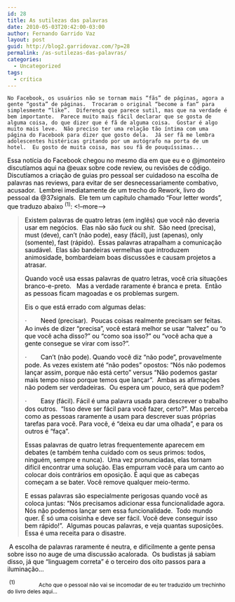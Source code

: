 ```yaml
---
id: 28
title: As sutilezas das palavras
date: 2010-05-03T20:42:00-03:00
author: Fernando Garrido Vaz
layout: post
guid: http://blog2.garridovaz.com/?p=28
permalink: /as-sutilezas-das-palavras/
categories:
  - Uncategorized
tags:
  - crítica
---
```

<!--:en-->

    No Facebook, os usuários não se tornam mais “fãs” de páginas, agora a gente “gosta” de páginas.  Trocaram o original “become a fan” para simplesmente “like”.  Diferença que parece sutil, mas que na verdade é bem importante.  Parece muito mais fácil declarar que se gosta de alguma coisa, do que dizer que é fã de alguma coisa.  Gostar é algo muito mais leve.  Não preciso ter uma relação tão íntima com uma página do Facebook para dizer que gosto dela.  Já ser fã me lembra adolescentes histéricas gritando por um autógrafo na porta de um hotel.  Eu gosto de muita coisa, mas sou fã de pouquíssimas... 
    

<span style="color: #000000;">Essa notícia do Facebook chegou no mesmo dia em que eu e o @jmonteiro discutíamos aqui na @euax sobre code review, ou revisões de código.  Discutíamos a criação de guias pro pessoal ser cuidadoso na escolha de palavras nas reviews, para evitar de ser desnecessariamente combativo, acusador.  Lembrei imediatamente de um trecho do Rework, livro do pessoal da @37signals.  Ele tem um capítulo chamado “Four letter words”, que traduzo abaixo <sup>(1)</sup>: <!&#8211;more&#8211;></span>

> <span style="color: #000000;">Existem palavras de quatro letras (em inglês) que você não deveria usar em negócios.  Elas não são f<em>uck</em> ou <em>shit</em>.  São need (precisa), must (deve), can’t (não pode), easy (fácil), just (apenas), only (somente), fast (rápido).  Essas palavras atrapalham a comunicação saudável.  Elas são bandeiras vermelhas que introduzem animosidade, bombardeiam boas discussões e causam projetos a atrasar.</span>
> 
> <span style="color: #000000;">Quando você usa essas palavras de quatro letras, você cria situações branco-e-preto.   Mas a verdade raramente é branca e preta.  Então as pessoas ficam magoadas e os problemas surgem.  </span>
> 
> <span style="color: #000000;">Eis o que está errado com algumas delas:</span>
> 
> <p class="MsoListParagraph" style="">
>   <span style="font-family: Symbol; color: #000000;">·<span>         </span></span><span style="color: #000000;">Need (precisar).  Poucas coisas realmente precisam ser feitas. Ao invés de dizer “precisa”, você estará melhor se usar “talvez” ou “o que você acha disso?” ou “como soa isso?” ou “você acha que a gente consegue se virar com isso?”.</span>
> </p>
> 
> <p class="MsoListParagraph" style="">
>   <span style="font-family: Symbol; color: #000000;">·<span>         </span></span><span style="color: #000000;">Can’t (não pode). Quando você diz “não pode”, provavelmente pode. As vezes existem até “não podes” opostos: “Nós não podemos lançar assim, porque não está certo” versus “Não podemos gastar mais tempo nisso porque temos que lançar”.  Ambas as afirmações não podem ser verdadeiras.  Ou espera um pouco, será que podem?</span>
> </p>
> 
> <p class="MsoListParagraph" style="">
>   <span style="font-family: Symbol; color: #000000;">·<span>         </span></span><span style="color: #000000;">Easy (fácil). Fácil é uma palavra usada para descrever o trabalho dos outros.  “Isso deve ser fácil para você fazer, certo?”. Mas perceba como as pessoas raramente a usam para descrever suas próprias tarefas para você. Para você, é “deixa eu dar uma olhada”, e para os outros é “faça”.</span>
> </p>
> 
> <span style="color: #000000;">Essas palavras de quatro letras frequentemente aparecem em debates (e também tenha cuidado com os seus primos: todos, ninguém, sempre e nunca).  Uma vez pronunciadas, elas tornam difícil encontrar uma solução. Elas empurram você para um canto ao colocar dois contrários em oposição. É aqui que as cabeças começam a se bater. Você remove qualquer meio-termo.</span>
> 
> <span style="color: #000000;">E essas palavras são especialmente perigosas quando você as coloca juntas: “Nós precisamos adicionar essa funcionalidade agora.  Nós não podemos lançar sem essa funcionalidade.  Todo mundo quer. É só uma coisinha e deve ser fácil. Você deve conseguir isso bem rápido!”.  Algumas poucas palavras, e veja quantas suposições.  Essa é uma receita para o disastre. <br /></span>

<span style="color: #000000;"> A escolha de palavras raramente é neutra, e dificilmente a gente pensa sobre isso no auge de uma discussão acalorada.  Os budistas já sabiam disso, já que “linguagem correta” é o terceiro dos oito passos para a iluminação&#8230;</span>

<p class="MsoListParagraph" style="">
  <span style="color: #000000;"> <sup><span style="font-size: 9pt;">(1)<span>                </span></span></sup><span style="font-size: 9.0pt; color: black;">Acho que o pessoal não vai se incomodar de eu ter traduzido um trechinho do livro deles aqui&#8230;</span></span>
</p>

<!--:-->